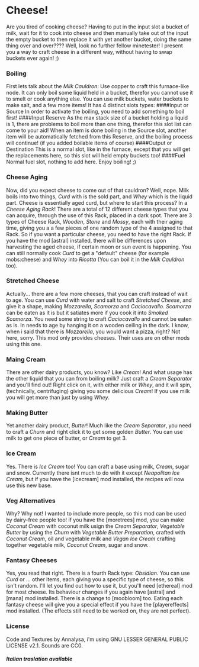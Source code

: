 # Cheese!

Are you tired of cooking cheese? Having to put in the input slot a bucket of milk,
wait for it to cook into cheese and then manually take out of the input the empty
bucket to then replace it with yet another bucket, doing the same thing over and over????
Well, look no further fellow minetester! I present you a way to craft cheese in a different way,
without having to swap buckets ever again! ;)

### Boiling
First lets talk about the *Milk Cauldron*:
Use copper to craft this furnace-like node. It can only boil some liquid held in a
bucket, therefor you cannot use it to smelt or cook anything else.
You can use milk buckets, water buckets to make salt, and a few more items!
It has 4 distinct slots types:
####Input or Source
In order to activate the boiling, you need to add something to boil first!
####Input Reserve
As the max stack size of a bucket holding a liquid is 1, there are problems to boil
more than one thing, therefor this slot list can come to your aid!
When an item is done boiling in the Source slot, another item will be automatically
fetched from this Reserve, and the boiling process will continue! (if you added boilable items of course)
####Output or Destination
This is a normal slot, like in the furnace, except that you will get the replacements
here, so this slot will held empty buckets too!
####Fuel
Normal fuel slot, nothing to add here. Enjoy boiling! ;)

### Cheese Aging
Now, did you expect cheese to come out of that cauldron? Well, nope.
Milk boils into two things, *Curd* with is the sold part, and *Whey* which is the liquid part.
Cheese is essentially aged curd, but where to start this process? In a *Cheese Aging Rack*!
There are a total of 12 different cheese types that you can acquire, through the use of this Rack,
placed in a dark spot. There are 3 types of Cheese Rack, *Wooden*, *Stone* and *Mossy*, each with
their aging time, giving you a a few pieces of one random type of the 4 assigned to that Rack.
So if you want a particular cheese, you need to have the right Rack.
If you have the mod [astral] installed, there will be differences upon harvesting the aged cheese,
if certain moon or sun event is happening.
You can still normally cook *Curd* to get a "default" cheese (for example mobs:cheese)
and *Whey* into *Ricotta* (You can boil it in the *Milk Cauldron* too).

### Stretched Cheese
Actually... there are a few more cheeses, that you can craft instead of wait to age.
You can use *Curd* with water and salt to craft *Stretched Cheese*, and give it a shape,
making *Mozzarella*, *Scamorza* and *Caciocavallo*. *Scamorza* can be eaten as it
is but it satiates more if you cook it into *Smoked Scamorza*. You need some string
to craft *Caciocavallo* and cannot be eaten as is. In needs to age by hanging it
on a wooden ceiling in the dark. I know, when i said that there is *Mozzarella*,
you would want a pizza, right? Not here, sorry. This mod only provides cheeses.
Their uses are on other mods using this one.

### Maing Cream
There are other dairy products, you know? Like *Cream*! And what usage has the other liquid
that you can from boiling milk? Just craft a *Cream Separator* and you'll find out!
Right click on it, with either milk or *Whey*, and it will spin, (technically, centrifuging)
giving you some delicious *Cream*! If you use milk you will get more than just by using *Whey*.

### Making Butter
Yet another dairy product, *Butter*! Much like the *Cream Separator*, you need to craft a
*Churn* and right click it to get some golden *Butter*. You can use milk to get one piece of butter,
or *Cream* to get 3.

### Ice Cream
Yes. There is *Ice Cream* too! You can craft a base using milk, *Cream*, sugar and snow.
Currently there isnt much to do with it except *Neapolitan Ice Cream*, but if you
have the [icecream] mod installed, the recipes will now use this new base.

### Veg Alternatives
Why? Why not! I wanted to include more people, so this mod can be used by dairy-free people too!
if you have the [moretrees] mod, you can make *Coconut Cream* with coconut milk usign the *Cream Separator*,
*Vegetable Butter* by using the *Churn* with *Vegetable Butter Preparation*, crafted with *Coconut Cream*,
oil and vegetable milk and *Vegan Ice Cream* crafting together vegetable milk, *Coconut Cream*, sugar and snow.

### Fantasy Cheeses
Yes, you read that right. There is a fourth Rack type: *Obsidian*. You can use *Curd*
or ... other items, each giving you a specific type of cheese, so this isn't random.
I'll let you find out how to use it, but you'll need [ethereal] mod for most cheese.
Its behaviour changes if you again have [astral] and [mana] mod installed. There is a change to [moobloom] too.
Eating each fantasy cheese will give you a special effect if you have the [playereffects] mod installed.
(The effects still need to be worked on, they are not perfect).

### License
Code and Textures by Annalysa, i'm using GNU LESSER GENERAL PUBLIC LICENSE v2.1.
Sounds are CC0.

##### Italian traslation available
